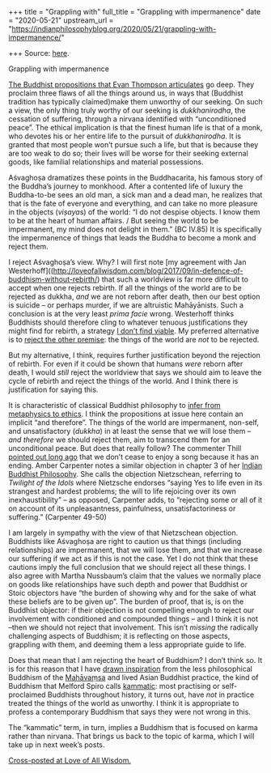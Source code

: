 +++
title = "Grappling with"
full_title = "Grappling with impermanence"
date = "2020-05-21"
upstream_url = "https://indianphilosophyblog.org/2020/05/21/grappling-with-impermanence/"

+++
Source: [here](https://indianphilosophyblog.org/2020/05/21/grappling-with-impermanence/).

Grappling with impermanence

[The Buddhist propositions that Evan Thompson
articulates](http://indianphilosophyblog.org/?p=4296) go deep. They
proclaim three flaws of all the things around us, in ways that (Buddhist
tradition has typically claimed)make them unworthy of our seeking. On
such a view, the only thing truly worthy of our seeking is
*dukkhanirodha*, the cessation of suffering, through a nirvana
identified with “unconditioned peace”. The ethical implication is that
the finest human life is that of a monk, who devotes his or her entire
life to the pursuit of *dukkhanirodha*. It is granted that most people
won’t pursue such a life, but that is because they are too weak to do
so; their lives will be worse for their seeking external goods, like
familial relationships and material possessions.

Aśvaghoṣa dramatizes these points in the Buddhacarita, his famous story
of the Buddha’s journey to monkhood. After a contented life of luxury
the Buddha-to-be sees an old man, a sick man and a dead man, he realizes
that that is the fate of everyone and everything, and can take no more
pleasure in the objects (*viṣaya*s) of the world: “I do not despise
objects. I know them to be at the heart of human affairs. / But seeing
the world to be impermanent, my mind does not delight in them.” (BC
IV.85) It is specifically the impermanence of things that leads the
Buddha to become a monk and reject them.

I reject Aśvaghoṣa’s view. Why? I will first note [my agreement with Jan
Westerhoff]((http://loveofallwisdom.com/blog/2017/09/in-defence-of-buddhism-without-rebirth/)
that such a worldview is far more difficult to accept when one rejects
rebirth. If all the things of the world are to be rejected as dukkha,
*and* we are not reborn after death, then our best option is suicide –
or perhaps murder, if we are altruistic Mahāyānists. Such a conclusion
is at the very least *prima facie* wrong. Westerhoff thinks Buddhists
should therefore cling to whatever tenuous justifications they might
find for rebirth, a strategy [I don’t find
viable]((http://loveofallwisdom.com/blog/2017/09/in-defence-of-buddhism-without-rebirth/)).
My preferred alternative is to [reject the other
premise](http://loveofallwisdom.com/blog/2017/10/beyond-the-removal-of-suffering/):
the things of the world are *not* to be rejected.

But my alternative, I think, requires further justification beyond the
rejection of rebirth. For even if it could be shown that humans *were*
reborn after death, I would *still* reject the worldview that says we
should aim to leave the cycle of rebirth and reject the things of the
world. And I think there is justification for saying this.

It is characteristic of classical Buddhist philosophy to [infer from
metaphysics to
ethics](http://blogs.dickinson.edu/buddhistethics/2015/07/16/the-metaphysical-basis-of-santidevas-ethics/).
I think the propositions at issue here contain an implicit “and
therefore”. The things of the world are impermanent, non-self, and
unsatisfactory (*dukkha*) in at least the sense that we will lose them
–*and therefore* we should reject them, aim to transcend them for an
unconditional peace. But does that really follow? The commenter Thill
[pointed out long
ago](http://loveofallwisdom.com/blog/2010/10/supernatural-and-political-death/comment-page-1/#comment-4031)
that we don’t cease to enjoy a song because it has an ending. Amber
Carpenter notes a similar objection in chapter 3 of her [Indian Buddhist
Philosophy](https://www.amazon.com/Indian-Buddhist-Philosophy-Ancient-Philosophies/dp/184465298X).
She calls the objection Nietzschean, referring to *Twilight of the
Idols* where Nietzsche endorses “saying Yes to life even in its
strangest and hardest problems; the will to life rejoicing over its own
inexhaustibility” – as opposed, Carpenter adds, to “rejecting some or
all of it on account of its unpleasantness, painfulness,
unsatisfactoriness or suffering.” (Carpenter 49-50)

I am largely in sympathy with the view of that Nietzschean objection.
Buddhists like Aśvaghoṣa are right to caution us that things (including
relationships) are impermanent, that we will lose them, and that we
increase our suffering if we act as if this is not the case. Yet I do
not think that these cautions imply the full conclusion that we should
reject all these things. I also agree with Martha Nussbaum’s claim that
the values we normally place on goods like relationships have such depth
and power that Buddhist or Stoic objectors have “the burden of showing
why and for the sake of what these beliefs are to be given up”. The
burden of proof, that is, is on the Buddhist objector: if their
objection is not compelling enough to reject our involvement with
conditioned and compounded things – and I think it is not –then we
should not reject that involvement. This isn’t *missing* the radically
challenging aspects of Buddhism; it is reflecting on those aspects,
grappling with them, and deeming them a less appropriate guide to life.

Does that mean that I am rejecting the heart of Buddhism? I don’t think
so. It is for this reason that I have [drawn
inspiration](http://loveofallwisdom.com/blog/2020/03/naturalized-kammatic-buddhism/)
from the less philosophical Buddhism of the
[Mahāvaṃsa](http://loveofallwisdom.com/blog/2020/01/a-buddhism-very-different-than-the-one-we-think-we-know/)
and lived Asian Buddhist practice, the kind of Buddhism that Melford
Spiro calls
[kammatic](http://loveofallwisdom.com/blog/2020/02/kammatic-and-nibbanic-buddhism/):
most practising or self-proclaimed Buddhists throughout history, it
turns out, have *not* in practice treated the things of the world as
unworthy. I think it is appropriate to profess a contemporary Buddhism
that says they were not wrong in this.

The “kammatic” term, in turn, implies a Buddhism that is focused on
karma rather than nirvana. That brings us back to the topic of karma,
which I will take up in next week’s posts.

[Cross-posted at Love of All
Wisdom.](http://loveofallwisdom.com/?p=4787)
